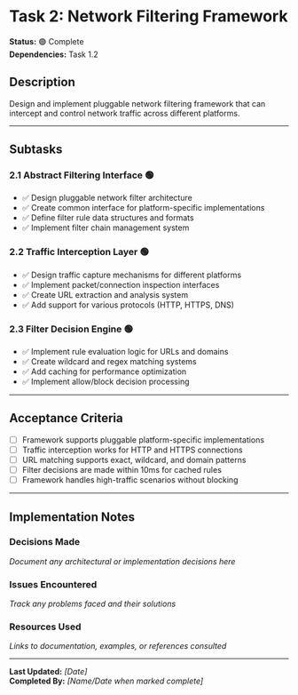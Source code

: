# Task 2: Network Filtering Framework

**Status:** 🟢 Complete  
**Dependencies:** Task 1.2  

## Description
Design and implement pluggable network filtering framework that can intercept and control network traffic across different platforms.

---

## Subtasks

### 2.1 Abstract Filtering Interface 🟢
- ✅ Design pluggable network filter architecture
- ✅ Create common interface for platform-specific implementations
- ✅ Define filter rule data structures and formats
- ✅ Implement filter chain management system

### 2.2 Traffic Interception Layer 🟢
- ✅ Design traffic capture mechanisms for different platforms
- ✅ Implement packet/connection inspection interfaces
- ✅ Create URL extraction and analysis system
- ✅ Add support for various protocols (HTTP, HTTPS, DNS)

### 2.3 Filter Decision Engine 🟢
- ✅ Implement rule evaluation logic for URLs and domains
- ✅ Create wildcard and regex matching systems
- ✅ Add caching for performance optimization
- ✅ Implement allow/block decision processing

---

## Acceptance Criteria
- [ ] Framework supports pluggable platform-specific implementations
- [ ] Traffic interception works for HTTP and HTTPS connections
- [ ] URL matching supports exact, wildcard, and domain patterns
- [ ] Filter decisions are made within 10ms for cached rules
- [ ] Framework handles high-traffic scenarios without blocking

---

## Implementation Notes

### Decisions Made
_Document any architectural or implementation decisions here_

### Issues Encountered  
_Track any problems faced and their solutions_

### Resources Used
_Links to documentation, examples, or references consulted_

---

**Last Updated:** _[Date]_  
**Completed By:** _[Name/Date when marked complete]_ 